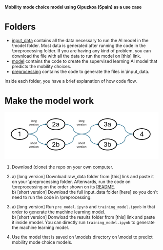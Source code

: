 **Mobility mode choice model using Gipuzkoa (Spain) as a use case**

# Folders
- [input_data](https://github.com/Inigo-Azcarate/CSLG_ModeChoice/tree/main/input_data) contains all the data necessary to run the AI model in the \model folder. Most data is generated after running the code in the \preprocessing folder. If you are having any kind of problem, you can download the file with all the data to run the model on [this] link.
- [model](https://github.com/Inigo-Azcarate/CSLG_ModeChoice/tree/main/model) contains the code to create the supervised learning AI model that predicts the mobility choices. 
- [preprocessing](https://github.com/Inigo-Azcarate/CSLG_ModeChoice/tree/main/preprocessing) contains the code to generate the files in \input_data.

Inside each folder, you have a brief explanation of how code flow.

# Make the model work

![](/images/work_flow.png)

1. Download (clone) the repo on your own computer.

2. a) [long version]  Download raw_data folder from [this] link and paste it on your \preprocessing folder. Afterwards, run the code on \preprocessing on the order shown on its [README](https://github.com/Inigo-Azcarate/CSLG_ModeChoice/tree/main/preprocessing).  
   b) [short version] Download the full input_data folder [here] so you don't need to run the code in \preprocessing.

3. a) [long version]  Run `pre_model.ipynb` and `training_model.ipynb` in that order to generate the machine learning model.  
   b) [short version] Donwload the results folder from [this] link and paste it inside \model. You can directly run `training_model.ipynb` to generate the machine learning model.

4. Use the model that is saved on \models directory on \model to predict mobility mode choice models. 



